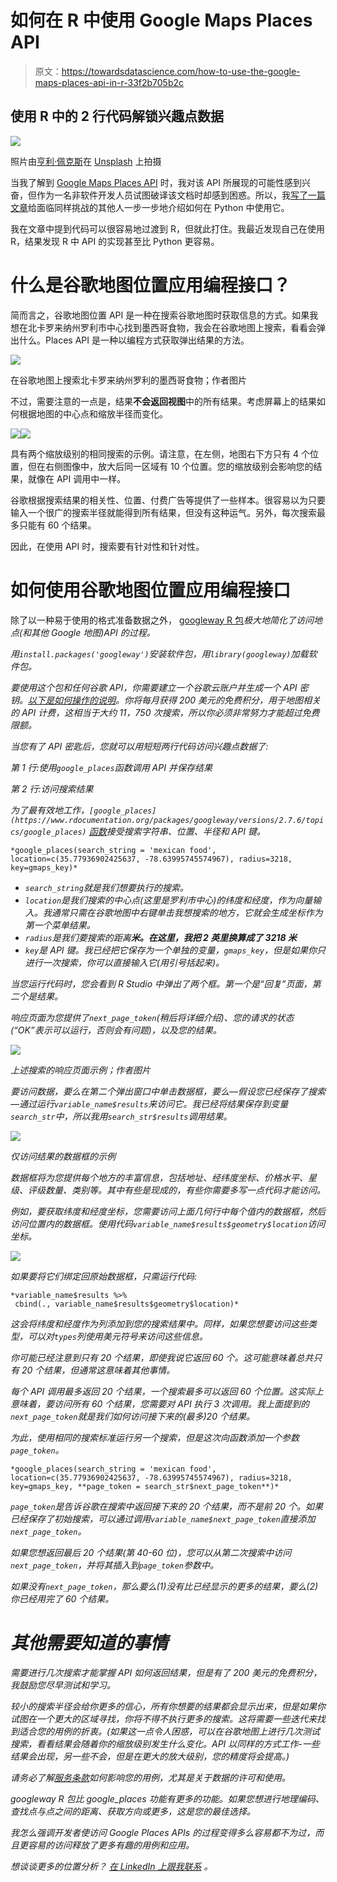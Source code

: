 # 如何在 R 中使用 Google Maps Places API

> 原文：<https://towardsdatascience.com/how-to-use-the-google-maps-places-api-in-r-33f2b705b2c>

## 使用 R 中的 2 行代码解锁兴趣点数据

![](img/18e5df3b6434cc0ad69796067a57b826.png)

照片由[亨利·佩克斯](https://unsplash.com/@hjkp?utm_source=medium&utm_medium=referral)在 [Unsplash](https://unsplash.com?utm_source=medium&utm_medium=referral) 上拍摄

当我了解到 [Google Maps Places API](https://developers.google.com/maps/documentation/places/web-service/overview) 时，我对该 API 所展现的可能性感到兴奋，但作为一名非软件开发人员试图破译该文档时却感到困惑。所以，我[写了一篇文章](/how-to-use-the-google-places-api-for-location-analysis-and-more-17e48f8f25b1)给面临同样挑战的其他人一步一步地介绍如何在 Python 中使用它。

我在文章中提到代码可以很容易地过渡到 R，但就此打住。我最近发现自己在使用 R，结果发现 R 中 API 的实现甚至比 Python 更容易。

# 什么是谷歌地图位置应用编程接口？

简而言之，谷歌地图位置 API 是一种在搜索谷歌地图时获取信息的方式。如果我想在北卡罗来纳州罗利市中心找到墨西哥食物，我会在谷歌地图上搜索，看看会弹出什么。Places API 是一种以编程方式获取弹出结果的方法。

![](img/b15e9d8828dbc243f0133aa3bcf168e1.png)

在谷歌地图上搜索北卡罗来纳州罗利的墨西哥食物；作者图片

不过，需要注意的一点是，结果**不会返回视图**中的所有结果。考虑屏幕上的结果如何根据地图的中心点和缩放半径而变化。

![](img/fab8f426ab948f9aae06f076374644c1.png)![](img/3ece61819afdb716dd177033ed2b8cd2.png)

具有两个缩放级别的相同搜索的示例。请注意，在左侧，地图右下方只有 4 个位置，但在右侧图像中，放大后同一区域有 10 个位置。您的缩放级别会影响您的结果，就像在 API 调用中一样。

谷歌根据搜索结果的相关性、位置、付费广告等提供了一些样本。很容易以为只要输入一个很广的搜索半径就能得到所有结果，但没有这种运气。另外，每次搜索最多只能有 60 个结果。

因此，在使用 API 时，搜索要有针对性和针对性。

# 如何使用谷歌地图位置应用编程接口

除了以一种易于使用的格式准备数据之外， [googleway R 包](https://www.rdocumentation.org/packages/googleway/versions/2.7.6)*极大地简化了访问地点(和其他 Google 地图)API 的过程。*

*用`install.packages('googleway')`安装软件包，用`library(googleway)`加载软件包。*

*要使用这个包和任何谷歌 API，你需要建立一个谷歌云账户并生成一个 API 密钥。[以下是如何操作的说明](https://developers.google.com/maps/documentation/places/web-service/cloud-setup)。你将每月获得 200 美元的免费积分，用于地图相关的 API 计费，这相当于大约 11，750 次搜索，所以你必须非常努力才能超过免费限额。*

*当您有了 API 密匙后，您就可以用短短两行代码访问兴趣点数据了:*

*第 1 行:使用`google_places`函数调用 API 并保存结果*

*第 2 行:访问搜索结果*

*为了最有效地工作，`[google_places](https://www.rdocumentation.org/packages/googleway/versions/2.7.6/topics/google_places)` [函数](https://www.rdocumentation.org/packages/googleway/versions/2.7.6/topics/google_places)接受搜索字符串、位置、半径和 API 键。*

```
*google_places(search_string = 'mexican food', location=c(35.77936902425637, -78.63995745574967), radius=3218, key=gmaps_key)*
```

*   *`search_string`就是我们想要执行的搜索。*
*   *`location`是我们搜索的中心点(这里是罗利市中心)的纬度和经度，作为向量输入。我通常只需在谷歌地图中右键单击我想搜索的地方，它就会生成坐标作为第一个菜单结果。*
*   *`radius`是我们要搜索的距离**米。在这里，我把 2 英里换算成了 3218 米***
*   *`key`是 API 键。我已经把它保存为一个单独的变量，`gmaps_key`，但是如果你只进行一次搜索，你可以直接输入它(用引号括起来)。*

*当您运行代码时，您会看到 R Studio 中弹出了两个框。第一个是“回复”页面，第二个是结果。*

*响应页面为您提供了`next_page_token`(稍后将详细介绍)、您的请求的状态(“OK”表示可以运行，否则会有问题)，以及您的结果。*

*![](img/ff5ad3f22ab6ce2027a5493be8877c7c.png)*

*上述搜索的响应页面示例；作者图片*

*要访问数据，要么在第二个弹出窗口中单击数据框，要么—假设您已经保存了搜索—通过运行`variable_name$results`来访问它。我已经将结果保存到变量`search_str`中，所以我用`search_str$results`调用结果。*

*![](img/6d275c298aaf3fd4ea26a3f07380f504.png)*

*仅访问结果的数据框的示例*

*数据框将为您提供每个地方的丰富信息，包括地址、经纬度坐标、价格水平、星级、评级数量、类别等。其中有些是现成的，有些你需要多写一点代码才能访问。*

*例如，要获取纬度和经度坐标，您需要访问上面几何行中每个值内的数据框，然后访问位置内的数据框。使用代码`variable_name$results$geometry$location`访问坐标。*

*![](img/5fd1b66e5d87b1a0adea02322e3394bd.png)*

*如果要将它们绑定回原始数据框，只需运行代码:*

```
*variable_name$results %>%
 cbind(., variable_name$results$geometry$location)*
```

*这会将纬度和经度作为列添加到您的搜索结果中。同样，如果您想要访问这些类型，可以对`types`列使用美元符号来访问这些信息。*

*你可能已经注意到只有 20 个结果，即使我说它返回 60 个。这可能意味着总共只有 20 个结果，但通常这意味着其他事情。*

*每个 API 调用最多返回 20 个结果，一个搜索最多可以返回 60 个位置。这实际上意味着，要访问所有 60 个结果，您需要对 API 执行 3 次调用。我上面提到的`next_page_token`就是我们如何访问接下来的(最多)20 个结果。*

*为此，使用相同的搜索标准运行另一个搜索，但是这次向函数添加一个参数`page_token`。*

```
*google_places(search_string = 'mexican food', location=c(35.77936902425637, -78.63995745574967), radius=3218, key=gmaps_key, **page_token = search_str$next_page_token**)*
```

*`page_token`是告诉谷歌在搜索中返回接下来的 20 个结果，而不是前 20 个。如果已经保存了初始搜索，可以通过调用`variable_name$next_page_token`直接添加`next_page_token`。*

*如果您想返回最后 20 个结果(第 40-60 位)，您可以从第二次搜索中访问`next_page_token`，并将其插入到`page_token`参数中。*

*如果没有`next_page_token`，那么要么(1)没有比已经显示的更多的结果，要么(2)你已经用完了 60 个结果。*

# *其他需要知道的事情*

*需要进行几次搜索才能掌握 API 如何返回结果，但是有了 200 美元的免费积分，我鼓励您尽早测试和学习。*

*较小的搜索半径会给你更多的信心，所有你想要的结果都会显示出来，但是如果你试图在一个更大的区域寻找，你将不得不执行更多的搜索。这将需要一些迭代来找到适合您的用例的折衷。(如果这一点令人困惑，可以在谷歌地图上进行几次测试搜索，看看结果会随着你的缩放级别发生什么变化。API 以同样的方式工作-一些结果会出现，另一些不会，但是在更大的放大级别，您的精度将会提高。)*

*请务必了解[服务条款](https://cloud.google.com/maps-platform/terms?_ga=2.158359481.2074227224.1650310661-1121356209.1649083124)如何影响您的用例，尤其是关于数据的许可和使用。*

*googleway R 包比 google_places 功能有更多的功能。如果您想进行地理编码、查找点与点之间的距离、获取方向或更多，这是您的最佳选择。*

*我怎么强调开发者使访问 Google Places APIs 的过程变得多么容易都不为过，而且更容易的访问释放了更多有趣的用例和应用。*

**想谈谈更多的位置分析？* [*在 LinkedIn 上跟我联系*](http://www.linkedin.com/in/jordanbean) *。**